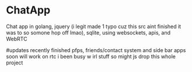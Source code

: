 # ChatApp
 Chat app in golang, jquery (i legit made 1 typo cuz this src aint finished it was to so somone hop off lmao), sqlite, using websockets, apis, and WebRTC

#updates
 recently finished pfps, friends/contact system and side bar apps soon will work on rtc i been busy w irl stuff so might js drop this whole project
